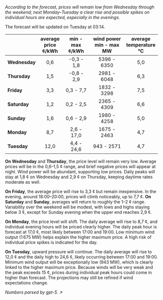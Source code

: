 *According to the forecast, prices will remain low from Wednesday through the weekend; next Monday–Tuesday a clear rise and possible spikes on individual hours are expected, especially in the evenings.*

The forecast will be updated on Tuesday at 03:14.

|  | average<br>price<br>¢/kWh | min - max<br>¢/kWh | wind power<br>min - max<br>MW | average<br>temperature<br>°C |
|:-------------|:----------------:|:----------------:|:-------------:|:-------------:|
| **Wednesday** | 0,6 | -0,3 - 1,8 | 5396 - 6350 | 5,0 |
| **Thursday** | 1,5 | -0,8 - 2,9 | 2981 - 6048 | 6,3 |
| **Friday** | 3,3 | 0,3 - 7,7 | 1832 - 3298 | 7,5 |
| **Saturday** | 1,2 | 0,2 - 2,5 | 2365 - 4309 | 6,6 |
| **Sunday** | 1,6 | 0,6 - 2,9 | 1980 - 4258 | 5,0 |
| **Monday** | 8,7 | 2,6 - 17,0 | 1675 - 2463 | 4,7 |
| **Tuesday** | 12,0 | 4,4 - 24,6 | 943 - 2571 | 4,7 |

**On Wednesday** and **Thursday**, the price level will remain very low. Average prices will be in the 0,6–1,5 ¢ range, and brief negative prices will appear at night. Wind power will be abundant, supporting low prices. Daily peaks will stay at 1,8 ¢ on Wednesday and 2,9 ¢ on Thursday, keeping daytime rates moderate as well.

**On Friday**, the average price will rise to 3,3 ¢ but remain inexpensive. In the evening, around 18:00–20:00, prices will climb noticeably, up to 7,7 ¢. **On Saturday** and **Sunday**, averages will return to roughly the 1–2 ¢ range. Variability over the weekend will be modest, with lows and highs staying below 3 ¢, except for Sunday evening when the upper end reaches 2,9 ¢.

**On Monday**, the price level will shift. The daily average will rise to 8,7 ¢, and individual evening hours will be priced clearly higher. The daily peak hour is forecast at 17,0 ¢, most likely between 17:00 and 19:00. Low minimum wind output (1 675 MW) helps explain the higher maximum price. A high risk of individual price spikes is indicated for the day.

**On Tuesday**, upward pressure will continue. The daily average will rise to 12,0 ¢ and the daily high to 24,6 ¢, likely occurring between 17:00 and 19:00. Minimum wind output will be exceptionally low (943 MW), which is clearly linked to the higher maximum price. Because winds will be very weak and the peak exceeds 15 ¢, prices during individual peak hours could come in higher than forecast. The projections may still be refined if wind expectations change.

*Numbers parsed by gpt-5.* ↗️
